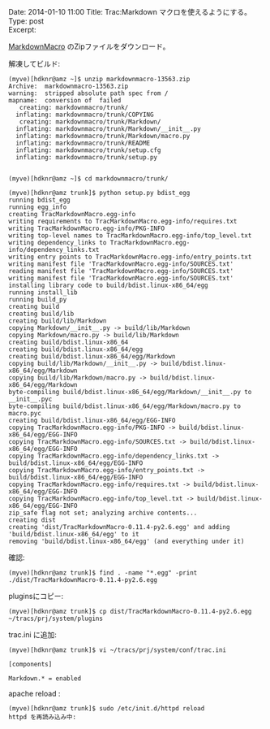 Date: 2014-01-10  11:00
Title: Trac:Markdown マクロを使えるようにする。
Type: post  
Excerpt:   


[MarkdownMacro](http://trac-hacks.org/wiki/MarkdownMacro) のZipファイルをダウンロード。

解凍してビルド:

    (myve)[hdknr@amz ~]$ unzip markdownmacro-13563.zip 
    Archive:  markdownmacro-13563.zip
    warning:  stripped absolute path spec from /
    mapname:  conversion of  failed
       creating: markdownmacro/trunk/
      inflating: markdownmacro/trunk/COPYING  
       creating: markdownmacro/trunk/Markdown/
      inflating: markdownmacro/trunk/Markdown/__init__.py  
      inflating: markdownmacro/trunk/Markdown/macro.py  
      inflating: markdownmacro/trunk/README  
      inflating: markdownmacro/trunk/setup.cfg  
      inflating: markdownmacro/trunk/setup.py  

    
    (myve)[hdknr@amz ~]$ cd markdownmacro/trunk/
    
    (myve)[hdknr@amz trunk]$ python setup.py bdist_egg
    running bdist_egg
    running egg_info
    creating TracMarkdownMacro.egg-info
    writing requirements to TracMarkdownMacro.egg-info/requires.txt
    writing TracMarkdownMacro.egg-info/PKG-INFO
    writing top-level names to TracMarkdownMacro.egg-info/top_level.txt
    writing dependency_links to TracMarkdownMacro.egg-info/dependency_links.txt
    writing entry points to TracMarkdownMacro.egg-info/entry_points.txt
    writing manifest file 'TracMarkdownMacro.egg-info/SOURCES.txt'
    reading manifest file 'TracMarkdownMacro.egg-info/SOURCES.txt'
    writing manifest file 'TracMarkdownMacro.egg-info/SOURCES.txt'
    installing library code to build/bdist.linux-x86_64/egg
    running install_lib
    running build_py
    creating build
    creating build/lib
    creating build/lib/Markdown
    copying Markdown/__init__.py -> build/lib/Markdown
    copying Markdown/macro.py -> build/lib/Markdown
    creating build/bdist.linux-x86_64
    creating build/bdist.linux-x86_64/egg
    creating build/bdist.linux-x86_64/egg/Markdown
    copying build/lib/Markdown/__init__.py -> build/bdist.linux-x86_64/egg/Markdown
    copying build/lib/Markdown/macro.py -> build/bdist.linux-x86_64/egg/Markdown
    byte-compiling build/bdist.linux-x86_64/egg/Markdown/__init__.py to __init__.pyc
    byte-compiling build/bdist.linux-x86_64/egg/Markdown/macro.py to macro.pyc
    creating build/bdist.linux-x86_64/egg/EGG-INFO
    copying TracMarkdownMacro.egg-info/PKG-INFO -> build/bdist.linux-x86_64/egg/EGG-INFO
    copying TracMarkdownMacro.egg-info/SOURCES.txt -> build/bdist.linux-x86_64/egg/EGG-INFO
    copying TracMarkdownMacro.egg-info/dependency_links.txt -> build/bdist.linux-x86_64/egg/EGG-INFO
    copying TracMarkdownMacro.egg-info/entry_points.txt -> build/bdist.linux-x86_64/egg/EGG-INFO
    copying TracMarkdownMacro.egg-info/requires.txt -> build/bdist.linux-x86_64/egg/EGG-INFO
    copying TracMarkdownMacro.egg-info/top_level.txt -> build/bdist.linux-x86_64/egg/EGG-INFO
    zip_safe flag not set; analyzing archive contents...
    creating dist
    creating 'dist/TracMarkdownMacro-0.11.4-py2.6.egg' and adding 'build/bdist.linux-x86_64/egg' to it
    removing 'build/bdist.linux-x86_64/egg' (and everything under it)
    
確認:
    
    (myve)[hdknr@amz trunk]$ find . -name "*.egg" -print
    ./dist/TracMarkdownMacro-0.11.4-py2.6.egg

pluginsにコピー:
    
    (myve)[hdknr@amz trunk]$ cp dist/TracMarkdownMacro-0.11.4-py2.6.egg ~/tracs/prj/system/plugins
    
trac.ini に追加:

    (myve)[hdknr@amz trunk]$ vi ~/tracs/prj/system/conf/trac.ini

    [components]

    Markdown.* = enabled


apache reload :

    (myve)[hdknr@amz trunk]$ sudo /etc/init.d/httpd reload
    httpd を再読み込み中: 
